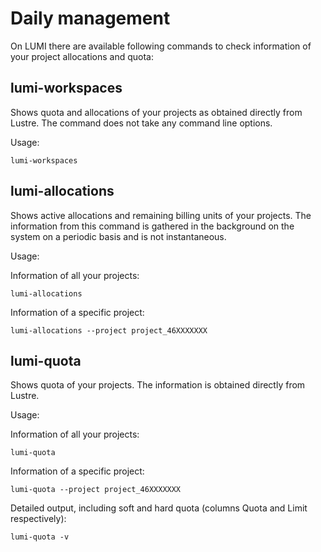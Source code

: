 # Daily management

On LUMI there are available following commands to check information of your project allocations and quota:


## lumi-workspaces

Shows quota and allocations of your projects as obtained directly from Lustre. The command does not take any command line options. 

Usage:
```
lumi-workspaces
```


## lumi-allocations

Shows active allocations and remaining billing units of your projects. The information from this command is gathered in the background on the system on a periodic basis and is not instantaneous.  

Usage:

  Information of all your projects: 
  ```
  lumi-allocations
  ``` 

  Information of a specific project: 
  ```
  lumi-allocations --project project_46XXXXXXX
  ```
    

## lumi-quota

Shows quota of your projects. The information is obtained directly from Lustre. 

Usage:

Information of all your projects: 
```
lumi-quota
```
Information of a specific project:
```
lumi-quota --project project_46XXXXXXX
```
Detailed output, including soft and hard quota (columns Quota and Limit respectively):
```
lumi-quota -v
```


